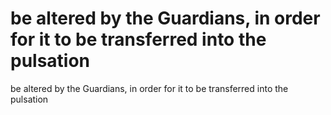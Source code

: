 # be altered by the Guardians, in order for it to be transferred into the pulsation

be altered by the Guardians, in order for it to be transferred into the pulsation